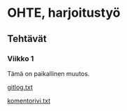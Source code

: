 # OHTE, harjoitustyö
## Tehtävät
### Viikko 1

Tämä on paikallinen muutos.

[gitlog.txt](https://github.com/Savones/ot-harjoitustyo/blob/master/laskarit/viikko1/gitlog.txt)

[komentorivi.txt](https://github.com/Savones/ot-harjoitustyo/blob/master/laskarit/viikko1/komentorivi.txt)

